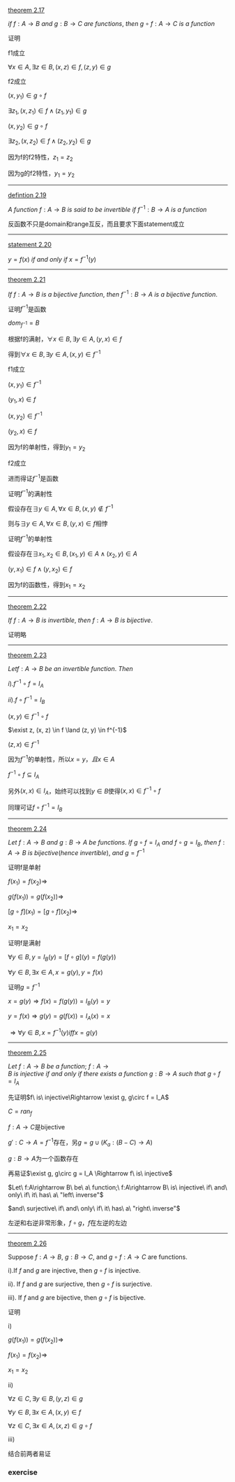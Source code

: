 [theorem 2.17](#d_2_17)

$if\ f:A\rightarrow B\ and\ g:B\rightarrow C\ are\ functions,\ then\ g\circ f: A\rightarrow C\ is\ a\ function$

证明

f1成立

$\forall x \in A, \exists z \in B, (x, z) \in f, (z, y) \in g$

f2成立

$(x, y_1) \in g\circ f$

$\exists z_1, (x, z_1) \in f\land (z_1, y_1) \in g$

$(x, y_2) \in g\circ f$

$\exists z_2, (x, z_2) \in f\land (z_2, y_2) \in g$

因为f的f2特性，$z_1 = z_2$

因为g的f2特性，$y_1 = y_2$

---

[defintion 2.19](#d_2_19)

$A\ function\ f:A\rightarrow B\ is\ said\ to\ be\ invertible\ if\ f^{-1}:B\rightarrow A\ is\ a\ function$

反函数不只是domain和range互反，而且要求下面statement成立

---

[statement 2.20](#s_2_20)

$y=f(x)\ if\ and\ only\ if\ x = f^{-1}(y)$

---

[theorem 2.21](#t_2_21)

$If\ f:A\rightarrow B\ is\ a\ bijective\ function,\ then\ f^{-1}:B\rightarrow A\ is\ a\ bijective\ function.$

证明$f^{-1}$是函数

$dom_{f^{-1}} = B$

根据f的满射，$\forall x \in B, \exists y\in A, (y, x) \in f$

得到$\forall x \in B, \exists y \in A, (x, y) \in f^{-1}$

f1成立

$(x, y_1) \in f^{-1}$

$(y_1, x) \in f$

$(x, y_2) \in f^{-1}$

$(y_2, x) \in f$

因为f的单射性，得到$y_1 = y_2$

f2成立

进而得证$f^{-1}$是函数

证明$f^{-1}$的满射性

假设存在$\exists y \in A, \forall x \in B, (x, y) \notin f^{-1}$

则与$\exists y \in A, \forall x \in B, (y, x) \in f$相悖

证明$f^{-1}$的单射性

假设存在$\exists x_1, x_2 \in B, (x_1, y) \in A \land (x_2, y) \in A$

$(y, x_1) \in f \land (y, x_2) \in f$

因为f的函数性，得到$x_1 = x_2$

---

[theorem 2.22](#t_2_22)

$If\ f:A\rightarrow B\ is\ invertible,\ then\ f:A\rightarrow B\ is\ bijective.$

证明略

---

[theorem 2.23](#t_2_23)

$Let f:A\rightarrow B\ be\ an\ invertible\ function.\ Then$

$i). f^{-1}\circ f = I_A$

$ii). f\circ f^{-1} = I_B$

$(x, y) \in f^{-1} \circ f$

$\exist z, (x, z) \in f \land (z, y) \in f^{-1}$

$(z, x) \in f^{-1}$

因为$f^{-1}$的单射性，所以$x = y，且x\in A$

$f^{-1}\circ f \subseteq I_A$

另外$(x,x) \in I_A$，始终可以找到$y \in B$使得$(x, x) \in f^{-1}\circ f$

同理可证$f\circ f^{-1} = I_B$

---

[theorem 2.24](#t_2_24)

$Let\ f:A\rightarrow B\ and\ g:B\rightarrow A\ be\ functions.\ If\ g\circ f=I_A\ and\ f\circ g =I_B,\ then\ f:A\rightarrow B\ is\ bijective(hence\ invertible),\ and\ g=f^{-1}$

证明f是单射

$f(x_1) = f(x_2) \Rightarrow$

$g(f(x_1)) = g(f(x_2)) \Rightarrow$

$[g\circ f](x_1) = [g\circ f](x_2) \Rightarrow$

$x_1 = x_2$

证明f是满射

$\forall y \in B, y = I_B(y) = [f\circ g](y) = f(g(y))$

$\forall y \in B, \exists x \in A, x=g(y), y = f(x)$

证明$g=f^{-1}$

$x = g(y) \Rightarrow f(x) = f(g(y)) = I_B(y) = y$

$y = f(x) \Rightarrow g(y) = g(f(x)) = I_A(x) = x$

$\Rightarrow \forall y \in B, x = f^{-1}(y) iff x = g(y)$

---

[theorem 2.25](#t_2_25)

$Let\ f:A\rightarrow B\ be\ a\ function;\ f:A\rightarrow B\ is\ injective\ if\ and\ only\ if\ there\ exists\ a\ function\ g:B\rightarrow A\ such\ that\ g\circ f = I_A$

先证明$f\ is\ injective\Rightarrow \exist g, g\circ f = I_A$

$C = ran_f$

$f:A\rightarrow C$是bijective

$g':C\rightarrow A = f^{-1}$存在，另$g = g \cup (K_a:(B - C)\rightarrow A)$

$g: B\rightarrow A$为一个函数存在

再易证$\exist g, g\circ g = I_A \Rightarrow f\ is\ injective$

$Let\ f:A\rightarrow B\ be\ a\ function;\ f:A\rightarrow B\ is\ injective\ if\ and\ only\ if\ it\ has\ a\ "left\ inverse"$

$and\ surjective\ if\ and\ only\ if\ it\ has\ a\ "right\ inverse"$

左逆和右逆非常形象，$f\circ g$，$f$在左逆的左边

---

[theorem 2.26](#t_2_26)

Suppose $f:A\rightarrow B$, $g:B\rightarrow C$, and $g\circ f:A\rightarrow C$ are functions.

i).If $f$ and $g$ are injective, then $g\circ f$ is injective.

ii). If $f$ and $g$ are surjective, then $g\circ f$ is surjective.

iii). If $f$ and $g$ are bijective, then $g\circ f$ is bijective.

证明

i)

$g(f(x_1)) = g(f(x_2)) \Rightarrow$

$f(x_1) = f(x_2) \Rightarrow$

$x_1 = x_2$

ii)

$\forall z\in C, \exists y\in B, (y, z)\in g$

$\forall y\in B, \exists x\in A, (x,y) \in f$

$\forall z\in C, \exists x\in A, (x, z) \in g\circ f$

iii)

结合前两者易证

### exercise